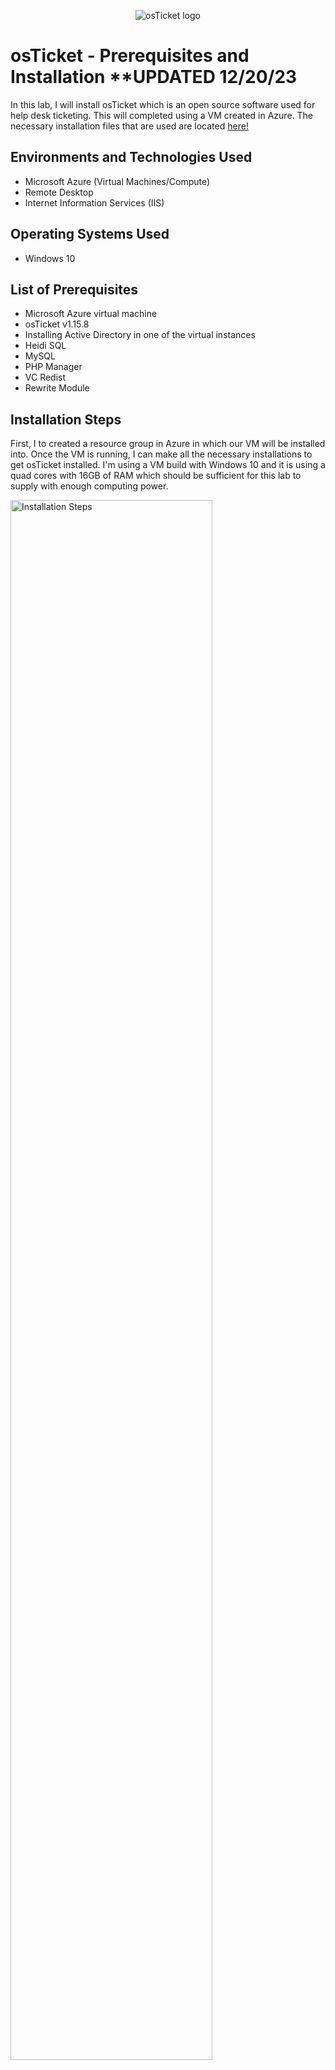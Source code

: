 <p align="center">
<img src="https://i.imgur.com/Clzj7Xs.png" alt="osTicket logo"/>
</p>

<h1>osTicket - Prerequisites and Installation **UPDATED 12/20/23</h1>
In this lab, I will install osTicket which is an open source software used for help desk ticketing. This will completed using a VM created in Azure. The necessary installation files that are used are located <a href="https://drive.google.com/drive/u/2/folders/1APMfNyfNzcxZC6EzdaNfdZsUwxWYChf6">here!</a><br />



<h2>Environments and Technologies Used</h2>

- Microsoft Azure (Virtual Machines/Compute)
- Remote Desktop
- Internet Information Services (IIS)

<h2>Operating Systems Used </h2>

- Windows 10</b>

<h2>List of Prerequisites</h2>

- Microsoft Azure virtual machine
- osTicket v1.15.8
- Installing Active Directory in one of the virtual instances
- Heidi SQL
- MySQL
- PHP Manager
- VC Redist
- Rewrite Module


<h2>Installation Steps</h2>

<p>
First, I  to created a resource group in Azure in which our VM will be installed into. Once the VM is running, I can make all the necessary installations to get osTicket installed. I'm using a VM build with Windows 10 and it is using a quad cores with 16GB of RAM which should be sufficient for this lab to supply with enough computing power.
</p>
<p>
<img src="https://i.imgur.com/BVyzUvS.png" height="80%" width="80%" alt="Installation Steps"/>
</p>
<br />

<p>
Next, I connect to this newly created VM using the Remote Desktop Connection which is a default Windows program. For the sake of this tutorial, I am masking the public IPv4 address of the Azure VM. The public IPv4 address, username and password defined while creating the VM are all required for access.
</p>
<p>
<img src="https://i.imgur.com/Wyzzxon.png" height="80%" width="80%" alt="Installation Steps"/>
</p>
<br />

<p>
Once inside of the virtual machine, I have to configure a few things in order for Windows to accept the version of osTicket That I will install. This requires certain features within IIS to be enabled such as Common Gateway Interface.
</p>
<p>
<img src="https://i.imgur.com/BTteWrG.jpg" height="80%" width="80%" alt="Installation Steps"/>
</p>
<br />

<p>
Next I begin the installations of the prequesite programs and then ultimately, our ticketing software.
</p>
<p>
<img src="https://i.imgur.com/TxhDoRz.jpg" height="80%" width="80%" alt="Installation Steps"/>
</p>
<br />

<p>

</p>
<p>
<img src="https://i.imgur.com/2n1sp0P.jpg" height="80%" width="80%" alt="Installation Steps"/>
</p>
<br />

<p>

</p>
<p>
<img src="https://i.imgur.com/XYVVv03.jpg" height="80%" width="80%" alt="Installation Steps"/>
</p>
<br />

<p>

</p>
<p>
<img src="https://i.imgur.com/w4DP6At.png" height="80%" width="80%" alt="Installation Steps"/>
</p>
<br />

<p>

</p>
<p>
<img src="https://i.imgur.com/sg7juHb.jpg" height="80%" width="80%" alt="Installation Steps"/>
</p>
<br />

<p>
I create an admin user who pretty much be consired the root account of the ticketing software. In this scenario, the company name is Anthony Help Desk and the lead admin is jedi_force.
</p>
<p>
<img src="https://i.imgur.com/tlyFV5F.png" height="80%" width="80%" alt="Installation Steps"/>
</p>
<br />


<p>
The installation of osTicket is now complete. The next part of the lab will be located <a href="https://github.com/yearninlearnin/post-install-config">here!</a><br /> 
</p>
<p>
<img src="https://i.imgur.com/giNDhB9.png" height="80%" width="80%" alt="Installation Steps"/>
</p>
<br />
